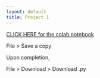 ```yaml
---
layout: default
title: Project 1
---
```


[CLICK HERE for the colab notebook](https://colab.research.google.com/drive/1ostYbc5OwjPTmSDfmZPhydkt46sNfrei?usp=sharing)

File > Save a copy

Upon completion,

File > Download > Download .py
